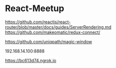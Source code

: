# React-Meetup

https://github.com/reactjs/react-router/blob/master/docs/guides/ServerRendering.md
https://github.com/makeomatic/redux-connect/

https://github.com/uniqpath/magic-window

192.168.14.100:8888

https://bc613d74.ngrok.io
